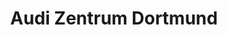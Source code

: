 ---
title: "Audi Zentrum Dortmund"
url: /dortmund/audi-zentrum-dortmund-ludwig-lohner-strasse/
shop: Autowerkstatt
---